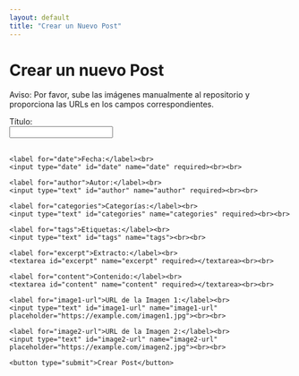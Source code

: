 ```yaml
---
layout: default
title: "Crear un Nuevo Post"
---
```


<h1>Crear un nuevo Post</h1>
<p>Aviso: Por favor, sube las imágenes manualmente al repositorio y proporciona las URLs en los campos correspondientes.</p>
<form action="/submit-post" method="POST">
    <label for="title">Título:</label><br>
    <input type="text" id="title" name="title" required><br><br>

    <label for="date">Fecha:</label><br>
    <input type="date" id="date" name="date" required><br><br>

    <label for="author">Autor:</label><br>
    <input type="text" id="author" name="author" required><br><br>

    <label for="categories">Categorías:</label><br>
    <input type="text" id="categories" name="categories" required><br><br>

    <label for="tags">Etiquetas:</label><br>
    <input type="text" id="tags" name="tags"><br><br>

    <label for="excerpt">Extracto:</label><br>
    <textarea id="excerpt" name="excerpt" required></textarea><br><br>

    <label for="content">Contenido:</label><br>
    <textarea id="content" name="content" required></textarea><br><br>

    <label for="image1-url">URL de la Imagen 1:</label><br>
    <input type="text" id="image1-url" name="image1-url" placeholder="https://example.com/imagen1.jpg"><br><br>

    <label for="image2-url">URL de la Imagen 2:</label><br>
    <input type="text" id="image2-url" name="image2-url" placeholder="https://example.com/imagen2.jpg"><br><br>

    <button type="submit">Crear Post</button>
</form>
